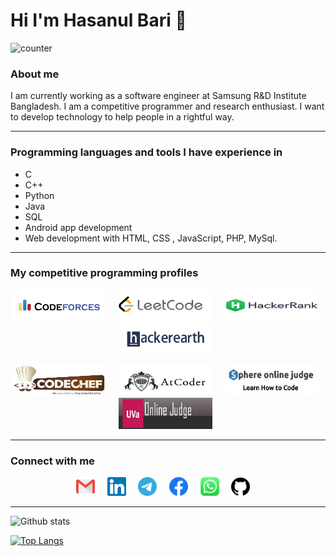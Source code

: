 # Hi I'm Hasanul Bari 👋

![counter](https://enxxv5waxcx8eo1.m.pipedream.net)

### About me
I am currently working as a software engineer at Samsung R&D Institute Bangladesh. I am a competitive programmer and research enthusiast. I want to develop technology to help people in a rightful way.

---

### Programming languages and tools I have experience in
- C
- C++
- Python
- Java
- SQL
- Android app development
- Web development with HTML, CSS , JavaScript, PHP, MySql.

---

### My competitive programming profiles

<p align="center">
  <a href="https://codeforces.com/profile/hasanhp7" target="_blank"><img src="https://github.com/Hasanul-Bari/Hasanul-Bari/blob/master/logo/codeforces2.png" width="150px" height="50px" alt="Codeforces"></a> &nbsp; &nbsp;
 <a href="https://leetcode.com/hasanul-bari/" target="_blank"><img src="https://github.com/Hasanul-Bari/Hasanul-Bari/blob/master/logo/leetcode.png" width="150px" height="50px" alt="LeetCode"></a> &nbsp; &nbsp;
 <a href="https://www.hackerrank.com/Hasanul_Bari?hr_r=1" target="_blank"><img src="https://github.com/Hasanul-Bari/Hasanul-Bari/blob/master/logo/hackerrank.png" width="150px" height="50px" alt="HackerRank"></a> &nbsp; &nbsp;
 <a href="https://www.hackerearth.com/@hasanhp7" target="_blank"><img src="https://github.com/Hasanul-Bari/Hasanul-Bari/blob/master/logo/hackerEarth.jpg" width="150px" height="50px" alt="HackerEarth"></a> &nbsp; &nbsp;
</p>
<p align="center">
  <a href="https://www.codechef.com/users/hasanhp7" target="_blank"><img src="https://github.com/Hasanul-Bari/Hasanul-Bari/blob/master/logo/codechef.png" width="150px" height="50px" alt="Codechef"></a> &nbsp; &nbsp;
 <a href="https://atcoder.jp/users/Hasanul_Bari" target="_blank"><img src="https://github.com/Hasanul-Bari/Hasanul-Bari/blob/master/logo/atcoder.png" width="150px" height="50px" alt="Atcoder"></a> &nbsp; &nbsp;
   <a href="https://www.spoj.com/users/hasanhp7/" target="_blank"><img src="https://github.com/Hasanul-Bari/Hasanul-Bari/blob/master/logo/spoj.jpg" width="150px" height="50px" alt="Spoj"></a> &nbsp; &nbsp;
 <a href="https://uhunt.onlinejudge.org/id/939495" target="_blank"><img src="https://github.com/Hasanul-Bari/Hasanul-Bari/blob/master/logo/uva.jpg" width="150px" height="50px" alt="UVA"></a> &nbsp; &nbsp;
</p>

---

### Connect with me

<p align="center">
 <a href="mailto:hasanul.bari.hasan96@gmail.com"><img src="https://github.com/Hasanul-Bari/Hasanul-Bari/blob/master/logo/gmail.svg" width="30px" alt="mail"></a> &nbsp; &nbsp;
 <a href="https://www.linkedin.com/in/hasanul-bari/" target="_blank"><img src="https://github.com/Hasanul-Bari/Hasanul-Bari/blob/master/logo/linkedin.svg" width="30px" alt="LinkedIn"></a> &nbsp; &nbsp;
  <a href="https://t.me/hasanulbari" target="_blank"><img src="https://github.com/Hasanul-Bari/Hasanul-Bari/blob/master/logo/telegram.svg" width="30px" alt="Telegram"></a> &nbsp; &nbsp;
 <a href="https://www.facebook.com/profile.php?id=100016360997198"><img src="https://github.com/Hasanul-Bari/Hasanul-Bari/blob/master/logo/facebook.svg" width="30px" alt="github"></a> &nbsp; &nbsp;
 <a href="https://wa.link/f8w929"><img src="https://github.com/Hasanul-Bari/Hasanul-Bari/blob/master/logo/whatsapp.svg" width="30px" alt="github"></a> &nbsp; &nbsp;
 <a href="https://github.com/Hasanul-Bari"><img src="https://github.com/Hasanul-Bari/Hasanul-Bari/blob/master/logo/github.svg" width="30px" alt="github"></a> &nbsp; &nbsp;
 
</p>

---




![Github stats](https://github-readme-stats.vercel.app/api?username=Hasanul-Bari&count_private=true&show_icons=true&include_all_commits=true)

[![Top Langs](https://github-readme-stats.vercel.app/api/top-langs/?username=Hasanul-Bari&layout=compact&langs_count=8)](https://github.com/anuraghazra/github-readme-stats)






<!--
**Hasanul-Bari/Hasanul-Bari** is a ✨ _special_ ✨ repository because its `README.md` (this file) appears on your GitHub profile.

Here are some ideas to get you started:

- 🔭 I’m currently working on ...
- 🌱 I’m currently learning ...
- 👯 I’m looking to collaborate on ...
- 🤔 I’m looking for help with ...
- 💬 Ask me about ...
- 📫 How to reach me: ...
- 😄 Pronouns: ...
- ⚡ Fun fact: ...
-->
